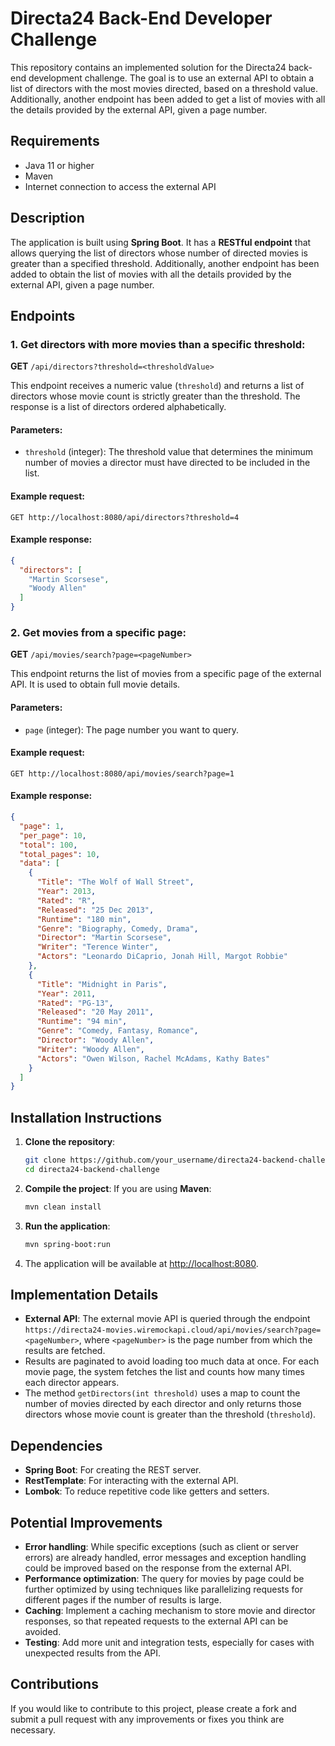 # Directa24 Back-End Developer Challenge

This repository contains an implemented solution for the Directa24 back-end development challenge. The goal is to use an external API to obtain a list of directors with the most movies directed, based on a threshold value. Additionally, another endpoint has been added to get a list of movies with all the details provided by the external API, given a page number.

## Requirements

- Java 11 or higher
- Maven
- Internet connection to access the external API

## Description

The application is built using **Spring Boot**. It has a **RESTful endpoint** that allows querying the list of directors whose number of directed movies is greater than a specified threshold. Additionally, another endpoint has been added to obtain the list of movies with all the details provided by the external API, given a page number.

## Endpoints

### 1. Get directors with more movies than a specific threshold:

**GET** `/api/directors?threshold=<thresholdValue>`

This endpoint receives a numeric value (`threshold`) and returns a list of directors whose movie count is strictly greater than the threshold. The response is a list of directors ordered alphabetically.

#### Parameters:
- `threshold` (integer): The threshold value that determines the minimum number of movies a director must have directed to be included in the list.

#### Example request:
```http
GET http://localhost:8080/api/directors?threshold=4
```

#### Example response:
```json
{
  "directors": [
    "Martin Scorsese",
    "Woody Allen"
  ]
}
```

### 2. Get movies from a specific page:

**GET** `/api/movies/search?page=<pageNumber>`

This endpoint returns the list of movies from a specific page of the external API. It is used to obtain full movie details.

#### Parameters:
- `page` (integer): The page number you want to query.

#### Example request:
```http
GET http://localhost:8080/api/movies/search?page=1
```

#### Example response:
```json
{
  "page": 1,
  "per_page": 10,
  "total": 100,
  "total_pages": 10,
  "data": [
    {
      "Title": "The Wolf of Wall Street",
      "Year": 2013,
      "Rated": "R",
      "Released": "25 Dec 2013",
      "Runtime": "180 min",
      "Genre": "Biography, Comedy, Drama",
      "Director": "Martin Scorsese",
      "Writer": "Terence Winter",
      "Actors": "Leonardo DiCaprio, Jonah Hill, Margot Robbie"
    },
    {
      "Title": "Midnight in Paris",
      "Year": 2011,
      "Rated": "PG-13",
      "Released": "20 May 2011",
      "Runtime": "94 min",
      "Genre": "Comedy, Fantasy, Romance",
      "Director": "Woody Allen",
      "Writer": "Woody Allen",
      "Actors": "Owen Wilson, Rachel McAdams, Kathy Bates"
    }
  ]
}
```

## Installation Instructions

1. **Clone the repository**:
    ```bash
    git clone https://github.com/your_username/directa24-backend-challenge.git
    cd directa24-backend-challenge
    ```

2. **Compile the project**:
   If you are using **Maven**:
    ```bash
    mvn clean install
    ```

3. **Run the application**:
    ```bash
    mvn spring-boot:run
    ```

4. The application will be available at [http://localhost:8080](http://localhost:8080).

## Implementation Details

- **External API**: The external movie API is queried through the endpoint `https://directa24-movies.wiremockapi.cloud/api/movies/search?page=<pageNumber>`, where `<pageNumber>` is the page number from which the results are fetched.
- Results are paginated to avoid loading too much data at once. For each movie page, the system fetches the list and counts how many times each director appears.
- The method `getDirectors(int threshold)` uses a map to count the number of movies directed by each director and only returns those directors whose movie count is greater than the threshold (`threshold`).

## Dependencies

- **Spring Boot**: For creating the REST server.
- **RestTemplate**: For interacting with the external API.
- **Lombok**: To reduce repetitive code like getters and setters.

## Potential Improvements

- **Error handling**: While specific exceptions (such as client or server errors) are already handled, error messages and exception handling could be improved based on the response from the external API.
- **Performance optimization**: The query for movies by page could be further optimized by using techniques like parallelizing requests for different pages if the number of results is large.
- **Caching**: Implement a caching mechanism to store movie and director responses, so that repeated requests to the external API can be avoided.
- **Testing**: Add more unit and integration tests, especially for cases with unexpected results from the API.

## Contributions

If you would like to contribute to this project, please create a fork and submit a pull request with any improvements or fixes you think are necessary.
